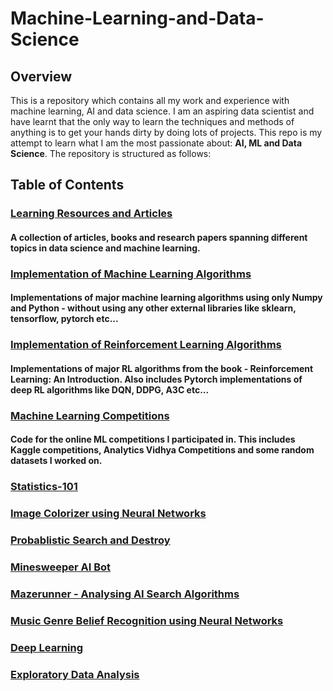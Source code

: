 # Machine-Learning-and-Data-Science

## Overview
This is a repository which contains all my work and experience with machine learning, AI and data science. I am an aspiring data scientist and have learnt that the only way to learn the techniques and methods of anything is to get your hands dirty by doing lots of projects. This repo is my attempt to learn what I am the most passionate about: **AI, ML and Data Science**. The repository is structured as follows:

## Table of Contents

### [Learning Resources and Articles](https://github.com/aditya1702/Machine-Learning-and-Data-Science/tree/master/Learning%20Resources%20and%20Articles)
#### A collection of articles, books and research papers spanning different topics in data science and machine learning.

### [Implementation of Machine Learning Algorithms](https://github.com/aditya1702/Machine-Learning-and-Data-Science/tree/master/Implementation%20of%20Machine%20Learning%20Algorithms)
#### Implementations of major machine learning algorithms using only Numpy and Python - without using any other external libraries like sklearn, tensorflow, pytorch etc...

### [Implementation of Reinforcement Learning Algorithms](https://github.com/aditya1702/Machine-Learning-and-Data-Science/tree/master/Implementation%20of%20Reinforcement%20Learning%20Algorithms)
#### Implementations of major RL algorithms from the book - Reinforcement Learning: An Introduction. Also includes Pytorch implementations of deep RL algorithms like DQN, DDPG, A3C etc...

### [Machine Learning Competitions](https://github.com/aditya1702/Machine-Learning-and-Data-Science/tree/master/Machine%20Learning%20Competitions)
#### Code for the online ML competitions I participated in. This includes Kaggle competitions, Analytics Vidhya Competitions and some random datasets I worked on.

### [Statistics-101](https://github.com/aditya1702/Machine-Learning-and-Data-Science/tree/master/Statistics-101)
#### 

### [Image Colorizer using Neural Networks](https://github.com/aditya1702/Machine-Learning-and-Data-Science/tree/master/Image%20Colorizer%20using%20Neural%20Networks)
### [Probablistic Search and Destroy](https://github.com/aditya1702/Machine-Learning-and-Data-Science/tree/master/Probablistic%20Search%20and%20Destroy)
### [Minesweeper AI Bot](https://github.com/aditya1702/Machine-Learning-and-Data-Science/tree/master/Minesweeper%20AI%20Bot)
### [Mazerunner - Analysing AI Search Algorithms](https://github.com/aditya1702/Machine-Learning-and-Data-Science/tree/master/Mazerunner%20-%20Analysing%20AI%20Search%20Algorithms)
### [Music Genre Belief Recognition using Neural Networks](https://github.com/aditya1702/Machine-Learning-and-Data-Science/tree/master/Music%20Genre%20Belief%20Recognition%20using%20Neural%20Networks)
### [Deep Learning](https://github.com/aditya1702/Machine-Learning-and-Data-Science/tree/master/Deep%20Learning)
### [Exploratory Data Analysis](https://github.com/aditya1702/Machine-Learning-and-Data-Science/tree/master/Exploratory%20Data%20Analysis)

